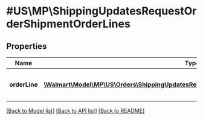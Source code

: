 # #US\MP\ShippingUpdatesRequestOrderShipmentOrderLines

## Properties

Name | Type | Description | Notes
------------ | ------------- | ------------- | -------------
**orderLine** | [**\Walmart\Model\MP\US\Orders\ShippingUpdatesRequestOrderShipmentOrderLinesOrderLineInner[]**](ShippingUpdatesRequestOrderShipmentOrderLinesOrderLineInner.md) | Information about one order line shipment |


[[Back to Model list]](../) [[Back to API list]](../../Api/US/MP) [[Back to README]](../../README.md)

